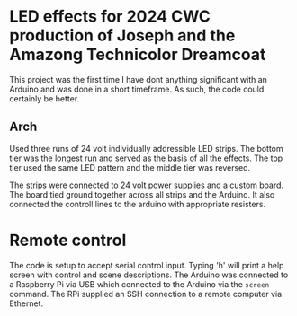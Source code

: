 # LED effects for 2024 CWC production of Joseph and the Amazong Technicolor Dreamcoat

This project was the first time I have dont anything significant with an Arduino and was done in a short timeframe. As such, the code could certainly be better.


## Arch

Used three runs of 24 volt individually addressible LED strips. The bottom tier was the longest run and served as the basis of all the effects. The top tier used the same LED pattern and the middle tier was reversed.

The strips were connected to 24 volt power supplies and a custom board. The board tied ground together across all strips and the Arduino. It also connected the controll lines to the arduino with appropriate resisters.

# Remote control

The code is setup to accept serial control input. Typing 'h' will print a help screen with control and scene descriptions. The Arduino was connected to a Raspberry Pi via USB which connected to the Arduino via the `screen` command. The RPi supplied an SSH connection to a remote computer via Ethernet.